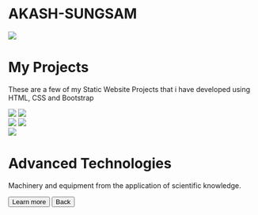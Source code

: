 # AKASH-SUNGSAM
<!DOCTYPE html>
<html>

<head>
    <link rel="stylesheet" href="https://stackpath.bootstrapcdn.com/bootstrap/4.5.2/css/bootstrap.min.css" integrity="sha384-JcKb8q3iqJ61gNV9KGb8thSsNjpSL0n8PARn9HuZOnIxN0hoP+VmmDGMN5t9UJ0Z" crossorigin="anonymous">
    <script src="https://code.jquery.com/jquery-3.5.1.slim.min.js" integrity="sha384-DfXdz2htPH0lsSSs5nCTpuj/zy4C+OGpamoFVy38MVBnE+IbbVYUew+OrCXaRkfj" crossorigin="anonymous"></script>
    <script src="https://cdn.jsdelivr.net/npm/popper.js@1.16.1/dist/umd/popper.min.js" integrity="sha384-9/reFTGAW83EW2RDu2S0VKaIzap3H66lZH81PoYlFhbGU+6BZp6G7niu735Sk7lN" crossorigin="anonymous"></script>
    <script src="https://stackpath.bootstrapcdn.com/bootstrap/4.5.2/js/bootstrap.min.js" integrity="sha384-B4gt1jrGC7Jh4AgTPSdUtOBvfO8shuf57BaghqFfPlYxofvL8/KUEfYiJOMMV+rV" crossorigin="anonymous"></script>
</head>

<body>
    <div id="sectionHome" class="align">
        <img class="home-img1" src="https://d1tgh8fmlzexmh.cloudfront.net/ccbp-static-website/software-developer-img.png">
        <h1 class="home-heading">My Projects</h1>
        <p class="home-paragraph">These are a few of my Static Website Projects that i have developed using HTML, CSS and Bootstrap</p>
        <div class="align">
            <div class="d-flex flex-row justify-content-center">
                <img onclick="display('sectionAdvance')" class="home-img2" src="https://d1tgh8fmlzexmh.cloudfront.net/ccbp-static-website/advanced-technologies-img.png">
                <img class="home-img3" src="https://d1tgh8fmlzexmh.cloudfront.net/ccbp-static-website/diwali-img.png">
            </div>
            <div class="d-flex flex-row justify-content-center ">
                <img class="home-img2" src="https://d1tgh8fmlzexmh.cloudfront.net/ccbp-static-website/food-img.png">
                <img class="home-img3" src="https://d1tgh8fmlzexmh.cloudfront.net/ccbp-static-website/news-paper-img.png">
            </div>
        </div>
    </div>
    <div id="sectionAdvance">
        <img class="advance-bg-img1" src="https://d1tgh8fmlzexmh.cloudfront.net/ccbp-static-website/advanced-technologies-img.png">
        <div class="advance-card d-flex flex-column justify-content-end">
            <h1 class="advance-heading">Advanced Technologies</h1>
            <p>Machinery and equipment from the application of scientific knowledge.</p>
            <div class="advance-button">
                <button class="button">Learn more</button>
                <button onclick="display('sectionHome')" class="btn btn-primary">Back</button>
            </div>
        </div>
    </div>
    <script type="text/javascript" src="https://new-assets.ccbp.in/frontend/content/static-ccbp-ui-kit/static-ccbp-ui-kit.js"></script>
</body>

</html>
